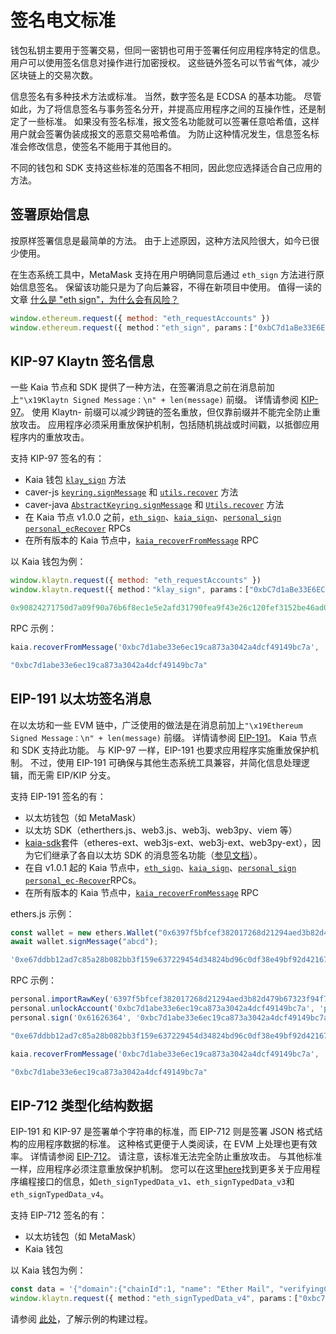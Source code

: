 # 签名电文标准

钱包私钥主要用于签署交易，但同一密钥也可用于签署任何应用程序特定的信息。 用户可以使用签名信息对操作进行加密授权。 这些链外签名可以节省气体，减少区块链上的交易次数。

信息签名有多种技术方法或标准。 当然，数字签名是 ECDSA 的基本功能。 尽管如此，为了将信息签名与事务签名分开，并提高应用程序之间的互操作性，还是制定了一些标准。 如果没有签名标准，报文签名功能就可以签署任意哈希值，这样用户就会签署伪装成报文的恶意交易哈希值。 为防止这种情况发生，信息签名标准会修改信息，使签名不能用于其他目的。

不同的钱包和 SDK 支持这些标准的范围各不相同，因此您应选择适合自己应用的方法。

## 签署原始信息

按原样签署信息是最简单的方法。 由于上述原因，这种方法风险很大，如今已很少使用。

在生态系统工具中，MetaMask 支持在用户明确同意后通过 `eth_sign` 方法进行原始信息签名。 保留该功能只是为了向后兼容，不得在新项目中使用。 值得一读的文章 [什么是 "eth sign"，为什么会有风险？](https://support.metamask.io/privacy-and-security/what-is-eth_sign-and-why-is-it-a-risk/)

```js
window.ethereum.request({ method: "eth_requestAccounts" })
window.ethereum.request({ method："eth_sign", params：["0xbC7d1aBe33E6EC19cA873A3042A4DCF49149BC7A", "0x00112233445566778899aabbccddeeff00112233445566778899aabbccddeeff"]}).then(console.log)
```

## KIP-97 Klaytn 签名信息

一些 Kaia 节点和 SDK 提供了一种方法，在签署消息之前在消息前加上`"\x19Klaytn Signed Message：\n" + len(message)` 前缀。 详情请参阅 [KIP-97](https://kips.kaia.io/KIPs/kip-97)。 使用 Klaytn- 前缀可以减少跨链的签名重放，但仅靠前缀并不能完全防止重放攻击。 应用程序必须采用重放保护机制，包括随机挑战或时间戳，以抵御应用程序内的重放攻击。

支持 KIP-97 签名的有：

- Kaia 钱包 [`klay_sign`](https://docs.kaiawallet.io/api_reference/caver_methods#caverklaysign) 方法
- caver-js [`keyring.signMessage`](../sdk/caver-js/api/caver-wallet/keyring) 和 [`utils.recover`](../sdk/caver-js/api/caver.utils) 方法
- caver-java [`AbstractKeyring.signMessage`](https://javadoc.io/doc/com.klaytn.caver/core/latest/com/klaytn/caver/wallet/keyring/AbstractKeyring.html) 和 [`Utils.recover`](https://javadoc.io/doc/com.klaytn.caver/core/latest/com/klaytn/caver/utils/Utils.html) 方法
- 在 Kaia 节点 v1.0.0 之前，[`eth_sign`](../jsson-rpc/eth/sign)、[`kaia_sign`](../jsson-rpc/kaia/sign)、[`personal_sign`](../jsson-rpc/personal/sign) [`personal_ecRecover`](../json-rpc/personal/ec-recover) RPCs
- 在所有版本的 Kaia 节点中，[`kaia_recoverFromMessage`](../json-rpc/kaia/recover-from-message) RPC

以 Kaia 钱包为例：

```js
window.klaytn.request({ method: "eth_requestAccounts" })
window.klaytn.request({ method："klay_sign", params：["0xbC7d1aBe33E6EC19cA873A3042A4DCF49149BC7A", "0x61626364"] }).then(console.log)

0x90824271750d7a09f90a76b6f8ec1e5e2afd31790fea9f43e26c120fef3152be46ad09c76f87bd6c495859fa37127754f1f0780180df53eda80034dac036b8d31b
```

RPC 示例：

```js
kaia.recoverFromMessage('0xbc7d1abe33e6ec19ca873a3042a4dcf49149bc7a', '0x61626364','0x90824271750d7a09f90a76b6f8ec1e5e2afd31790fea9f43e26c120fef3152be46ad09c76f87bd6c495859fa37127754f1f0780180df53eda80034dac036b8d31b', 'latest')

"0xbc7d1abe33e6ec19ca873a3042a4dcf49149bc7a"
```

## EIP-191 以太坊签名消息

在以太坊和一些 EVM 链中，广泛使用的做法是在消息前加上`"\x19Ethereum Signed Message：\n" + len(message)` 前缀。 详情请参阅 [EIP-191](https://eips.ethereum.org/EIPS/eip-191)。 Kaia 节点和 SDK 支持此功能。 与 KIP-97 一样，EIP-191 也要求应用程序实施重放保护机制。 不过，使用 EIP-191 可确保与其他生态系统工具兼容，并简化信息处理逻辑，而无需 EIP/KIP 分支。

支持 EIP-191 签名的有：

- 以太坊钱包（如 MetaMask）
- 以太坊 SDK（etherthers.js、web3.js、web3j、web3py、viem 等）
- [kaia-sdk](https://github.com/kaiachain/kaia-sdk)套件（etheres-ext、web3js-ext、web3j-ext、web3py-ext），因为它们继承了各自以太坊 SDK 的消息签名功能（[参见文档](../sdk)）。
- 在自 v1.0.1 起的 Kaia 节点中，[`eth_sign`](../jsson-rpc/eth/sign)、[`kaia_sign`](../jsson-rpc/kaia/sign)、[`personal_sign`](../jsson-rpc/personal/sign) [`personal_ec-Recover`](../jsson-rpc/personal/ec-recover)RPCs。
- 在所有版本的 Kaia 节点中，[`kaia_recoverFromMessage`](../json-rpc/kaia/recover-from-message) RPC

ethers.js 示例：

```js
const wallet = new ethers.Wallet("0x6397f5bfcef382017268d21294aed3b82d479b67323f94f7065d92a43643f20f");
await wallet.signMessage("abcd");

'0xe67ddbb12ad7c85a28b082bb3f159e637229454d34824bd96c0df38e49bf92d42167ffba7565855585de0c32407b0622b0b66fdfe7bd6566d4a19ca40b39ec631b'
```

RPC 示例：

```js
personal.importRawKey('6397f5bfcef382017268d21294aed3b82d479b67323f94f7065d92a43643f20f', 'pass')
personal.unlockAccount('0xbc7d1abe33e6ec19ca873a3042a4dcf49149bc7a', 'pass')
personal.sign('0x61626364', '0xbc7d1abe33e6ec19ca873a3042a4dcf49149bc7a', 'pass')

"0xe67ddbb12ad7c85a28b082bb3f159e637229454d34824bd96c0df38e49bf92d42167ffba7565855585de0c32407b0622b0b66fdfe7bd6566d4a19ca40b39ec631b"
```

```js
kaia.recoverFromMessage('0xbc7d1abe33e6ec19ca873a3042a4dcf49149bc7a', '0x61626364','0xe67ddbb12ad7c85a28b082bb3f159e637229454d34824bd96c0df38e49bf92d42167ffba7565855585de0c32407b0622b0b66fdfe7bd6566d4a19ca40b39ec631b', 'latest')

"0xbc7d1abe33e6ec19ca873a3042a4dcf49149bc7a"
```

## EIP-712 类型化结构数据

EIP-191 和 KIP-97 是签署单个字符串的标准，而 EIP-712 则是签署 JSON 格式结构的应用程序数据的标准。 这种格式更便于人类阅读，在 EVM 上处理也更有效率。 详情请参阅 [EIP-712](https://eips.ethereum.org/EIPS/eip-712)。 请注意，该标准无法完全防止重放攻击。 与其他标准一样，应用程序必须注意重放保护机制。 您可以在这里[here](https://docs.metamask.io/wallet/concepts/signing-methods/)找到更多关于应用程序编程接口的信息，如`eth_signTypedData_v1`、`eth_signTypedData_v3`和`eth_signTypedData_v4`。

支持 EIP-712 签名的有：

- 以太坊钱包（如 MetaMask）
- Kaia 钱包

以 Kaia 钱包为例：

```js
const data = '{"domain":{"chainId":1, "name": "Ether Mail", "verifyingContract": "0xCcCCccccccccccccccccccccccccc", "version": "1"}, "message":{"contents": "Hello, Bob!", "attachedMoneyInEth":4.2,"from":{"name":"Cow","wallets":["0xCD2a3d9F938E13CD947Ec05AbC7FE734Df8DD826","0xDeaDbeefdEAdbeefdEadbEEFdeadbeEFdEaDbeeF"]},"to":[{"name":"Bob","wallets":["0xbBbBBBBbbBBBbbbBbbBbbbbBBbBbbbbBbBbbBBbB","0xB0BdaBea57B0BDABeA57b0bdABEA57b0BDabEa57","0xB0B0b0b0b0b0B000000000000000000000000000"]}]},"primaryType":"Mail","types":{"EIP712Domain":[{"name":"name","type":"string"},{"name":"version","type":"string"},{"name":"chainId","type":"uint256"},{"name":"verifyingContract","type":"address"}],"Group":[{"name":"name","type":"string"},{"name":"members","type":"Person[]"}],"Mail":[{"name":"from","type":"Person"},{"name":"to","type":"Person[]"},{"name":"contents","type":"string"}],"Person":[{"name":"name","type":"string"},{"name":"wallets","type":"address[]"}]}}';
window.klaytn.request({ method："eth_signTypedData_v4", params：["0xbc7d1abe33e6ec19ca873a3042a4dcf49149bc7a", data] })
```

请参阅 [此处](https://docs.metamask.io/wallet/how-to/sign-data/)，了解示例的构建过程。
